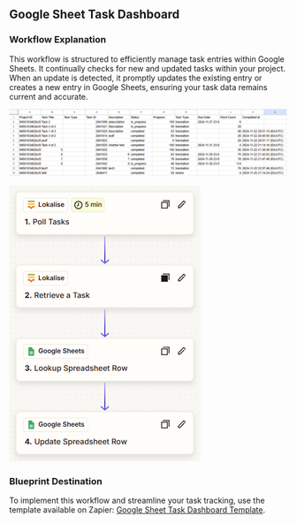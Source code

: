 ## Google Sheet Task Dashboard

### Workflow Explanation

This workflow is structured to efficiently manage task entries within Google Sheets. It continually checks for new and updated tasks within your project. When an update is detected, it promptly updates the existing entry or creates a new entry in Google Sheets, ensuring your task data remains current and accurate.

![Dashboard](image.png)

![Workflow](image-1.png)


### Blueprint Destination

To implement this workflow and streamline your task tracking, use the template available on Zapier: [Google Sheet Task Dashboard Template](https://zapier.com/shared/d9479b1abd803fb09d950ec239a16e3cb0b35eab).